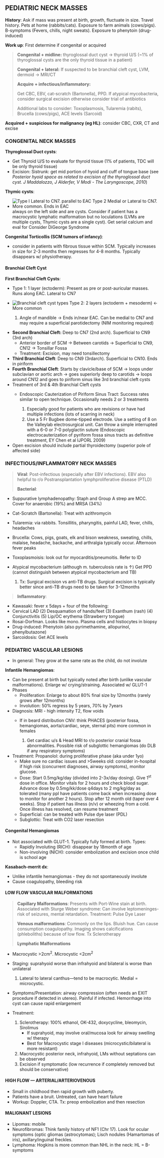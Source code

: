 ## PEDIATRIC NECK MASSES

**History**: Ask if mass was present at birth, growth, fluctuate in size. Travel history. Pets at home (rabbits/cats). Exposure to farm animals (cows/pigs). B-symptoms (Fevers, chills, night sweats). Exposure to phenytoin (drug-induced)

**Work up**: First determine if congenital or acquired

> **Congenital + midline:** thyroglossal duct cyst → thyroid U/S (\~1% of thyroglossal cysts are the only thyroid tissue in a patient)
>
> **Congenital + lateral:** If suspected to be branchial cleft cyst, LVM, dermoid → MRI/CT
>
> **Acquire + infectious/inflammatory:**
>
> Get CBC, EBV, cat-scratch (Bartonella), PPD. If atypical mycobacteria, consider surgical excision otherwise consider trial of antibiotics
>
> Additional labs to consider: Toxoplasmosis, Tularemia (rabits), Brucella (cows/pigs), ACE levels (Sarcoid)

**Acquired + suspicious for malignancy (eg HL)**: consider CBC, CXR, CT and excise

### 

### CONGENITAL NECK MASSES

**Thyroglossal Duct cysts**:

* Get Thyroid U/S to evaluate for thyroid tissue (1% of patients, TDC will be only thyroid tissue)
* Excision: Sistrunk: get mid portion of hyoid and cuff of tongue base (see *Posterior hyoid space as related to excision of the thyroglossal duct cyst. J Maddalozzo, J Alderfer, V Modi - The Laryngoscope, 2010*)

**Thymic cysts**:

* ![Type I Lateral to CN7. parallel to EAC Type 2 Medial or Lateral to CN7. More common. Ends in EAC](../../media/image15.png) always on the left side and are cysts. Consider if patient has a macrocystic lymphatic malformation but no loculations (LVMs are multiple cysts, Thymic cysts are a single cyst). Get serial calcium and eval for Consider DiGeorge Syndrome

**Congenital Torticollis (SCM tumors of infancy)**:

* consider in patients with fibrous tissue within SCM. Typically increases in size for 2-3 months then regresses for 4-8 months. Typically disappears w/ physiotherapy.

#### Branchial Cleft Cyst

**First Branchial Cleft Cysts**:

* Type 1: 1 layer (ectoderm): Present as pre or post-auricular masses. Runs along EAC. Lateral to CN7
* ![Branchial cleft cyst types](../../media/image16.png) Type 2: 2 layers (ectoderm + mesoderm) ← More common

  
  1. Angle of mandible → Ends in/near EAC. Can be medial to CN7 and may require a superficial parotidectomy (NIM monitoring required)

<!-- -->

* **Second Branchial Cleft:** Deep to CN7 (2nd arch). Superficial to CN9 (3rd arch)
  * Anterior border of SCM → Between carotids → Superficial to CN9, CN12 → Tonsillar Fossa
  * Treatment: Excision, may need tonsillectomy
* **Third Branchial Cleft**: Deep to CN9 (3rdarch). Superficial to CN10. Ends in piriform
* **Fourth Branchial Cleft**: Starts by clavicle/base of SCM → loops under subclavian or aortic arch → goes superiorly deep to carotids → loops around CN12 and goes to piriform sinus like 3rd branchial cleft cysts
* Treatment of 3rd & 4th Branchial Cleft cysts
  * Endoscopic Cauterization of Piriform Sinus Tract: Success rates similar to open technique. Occasionally needs 2 or 3 treatments

    
    1. Especially good for patients who are revisions or have had multiple infections (lots of scarring in neck)
    2. Use a 5 Fr Bugbee dome-tipped electrode. Use a setting of 8 on the Valleylab electrosurgical unit. Can throw a simple interrupted with a 6-0 or 7-0 polyglactin suture (Endoscopic electrocauterization of pyriform fossa sinus tracts as definitive treatment, EY Chen et al IJPORL 2009)
* Open excision should include partial thyroidectomy (superior pole of affected side)

### INFECTIOUS/INFLAMMATORY NECK MASSES

> **Viral**: Post-infectious (especially after EBV infections). EBV also helpful to r/o Postransplantation lymphproliferative disease (PTLD)
>
> **Bacterial**:

* Suppurative lymphadenopathy: Staph and Group A strep are MCC. Cover for anaerobic (19%) and MRSA (34%)
* Cat-Scratch (Bartonella): Treat with azithromycin
* Tularemia: via rabbits. Tonsillitis, pharyngitis, painful LAD, fever, chills, headaches
* Brucella: Cows, pigs, goats, elk and bison weakness, sweating, chills, malaise, headache, backache, and arthralgia typically occur. Afternoon fever peaks
* Toxoplasmoisis: look out for myocarditis/pneumoitis. Refer to ID
* Atypical mycobacterium (although m. tuberculosis rate is ↑) Get PPD (cannot distinguish between atypical mycobacterium and TB)

  
  1. Tx: Surgical excision vs anti-TB drugs. Surgical excision is typically better since anti-TB drugs need to be taken for 3-12months

> **Inflammatory**:

* Kawasaki: fever x 5days + four of the following:
* Cervical LAD (2) Desquamation of hands/feet (3) Exanthum (rash) (4) Conjunctivitis (5) Lip/OC erythema (Strawberry tongue)
* Rosai-Dorfman. Looks like mono. Plasma cells and histiocytes in biopsy
* Drug-induced: Phenytoin (also pyrimethamine, allopurinol, phenylbutazone)
* Sarcoidosis: Get ACE levels

### PEDIATRIC VASCULAR LESIONS

* In general: They grow at the same rate as the child, do not involute

**Infantile Hemangiomas**:

* Can be present at birth but typically noted after birth (unlike vascular malformations). Enlarge w/ crying/straining. Associated w/ GLUT-1
* Phases
  * Proliferation: Enlarge to about 80% final size by 12months (rarely grows after 12months)
  * Involution: 50% regress by 5 years, 70% by 7years
* Diagnosis: MRI - high intensity T2, flow voids
  * If in beard distribution CNV: think PHACES (posterior fossa, hemangiomas, aorta/cardiac, seye, sternal pits) more common in females

    
    1. Get cardiac u/s & Head MRI to r/o posterior cranial fossa abnormalities. Possible risk of subglottic hemangiomas (do DLB if any respiratory symptoms)
* Treatment: Propanolol: during proliferative phase (aka under 1yo)
  * Make sure no cardiac issues and >5weeks old: consider in-hospital if high risk (concurrent diagnoses, airway symptoms), monitor glucose.
  * Dose: Start 0.5mg/kg/day (divided into 2-3x/day dosing). Give 1<sup>st</sup> dose in office. Monitor vitals for 2 hours and check blood sugar. Advance dose by 0.5mg/kk/dose q4days to 2 mg/kg/day as tolerated (many ppl have patients come back when increasing dose to monitor for another 2 hours). Stop after 12 month old (taper over 4 weeks). Stop if patient has illness (n/v) or wheezing from a cold. Once illness has resolved, can resume treatment
  * Superficial: can be treated with Pulse dye laser (PDL)
  * Subglottic: Treat with CO2 laser resection

#### Congenital Hemangiomas

* Not associated with GLUT-1. Typically fully formed at birth. Types:
  * Rapidly Involuting (RICH): disappear by 18month of age
  * Non-involving (NICH): consider embolization and excision once child is school age

**Kasabach-merrit dx**:

* Unlike infantile hemangiomas - they do not spontaneously involute
* Cause coagulopathy, bleeding risk

#### LOW FLOW VASCULAR MALFORMATIONS

> **Capillary Malformations**: Presents with Port-Wine stain at birth. Associated with Sturge Weber syndrome: Can involve leptomeninges- risk of seizures, mental retardation. Treatment: Pulse Dye Laser
>
> **Venous malformations**: Commonly on the lips. Bluish hue. Can cause consumption coagulopathy. Imaging shows calcifications (phleboliths) because of low flow. Tx Sclerotherapy
>
> **Lymphatic Malformations**

* Macrocystic >2cm<sup>2</sup>. Microcystic <2cm<sup>2</sup>
* Staging: suprahyoid worse than infrahyoid and bilateral is worse than unilateral

  
  1. Lateral to lateral canthus—tend to be macrocytic. Medial = microcystic.
* Symptoms/Presentation: airway compression (often needs an EXIT procedure if detected in utereo). Painful if infected. Hemorrhage into cyst can cause rapid enlargement
* Treatment:

  
  1. Sclerotherapy: 100% ethanol, OK-432, doxycycline, bleomycin, Sirolimus
     * If suprahyoid, may involve oral/mucosa look for airway swelling w/ therapy
     * Best for Macrocystic stage I diseases (microcystic/bilateral is more resistant)
  2. Macrocystic posterior neck, infrahyoid, LMs without septations can be observed
  3. Excision if symptomatic (low recurrence if completely removed but should be conservative)

#### HIGH FLOW — ARTERIAL/ARTERIOVENOUS

* Small in childhood then rapid growth with puberty.
* Patients have a bruit. Untreated, can have heart failure
* Workup: Doppler, CTA. Tx: preop embolization and then resection

#### MALIGNANT LESIONS

* Lipomas: mobile
* Neurofibromas: Think family history of NF1 (Chr 17). Look for ocular symptoms (optic gliomas (astrocytomas); Lisch nodules (Hamartomas of iris), axillary/inguinal freckles.
* Lymphoma: Hogkins is more common than NHL in the neck: HL = B-symptoms


